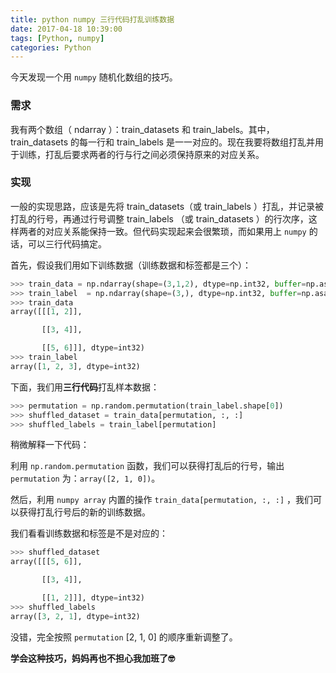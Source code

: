 ```yaml
---
title: python numpy 三行代码打乱训练数据
date: 2017-04-18 10:39:00
tags: [Python, numpy]
categories: Python
---
```


今天发现一个用 `numpy` 随机化数组的技巧。

### 需求

我有两个数组（ ndarray ）：train_datasets 和 train_labels。其中，train_datasets 的每一行和 train_labels 是一一对应的。现在我要将数组打乱并用于训练，打乱后要求两者的行与行之间必须保持原来的对应关系。

<!--more-->

### 实现

一般的实现思路，应该是先将 train_datasets（或 train_labels ）打乱，并记录被打乱的行号，再通过行号调整 train_labels （或 train_datasets ）的行次序，这样两者的对应关系能保持一致。但代码实现起来会很繁琐，而如果用上 `numpy` 的话，可以三行代码搞定。

首先，假设我们用如下训练数据（训练数据和标签都是三个）：

```python
>>> train_data = np.ndarray(shape=(3,1,2), dtype=np.int32, buffer=np.asarray((1,2,3,4,5,6), dtype=np.int32))
>>> train_label  = np.ndarray(shape=(3,), dtype=np.int32, buffer=np.asarray((1,2,3), dtype=np.int32))
>>> train_data
array([[[1, 2]],

       [[3, 4]],

       [[5, 6]]], dtype=int32)
>>> train_label
array([1, 2, 3], dtype=int32)
```

下面，我们用**三行代码**打乱样本数据：

```python
>>> permutation = np.random.permutation(train_label.shape[0])
>>> shuffled_dataset = train_data[permutation, :, :]
>>> shuffled_labels = train_label[permutation]
```

稍微解释一下代码：

利用 `np.random.permutation` 函数，我们可以获得打乱后的行号，输出`permutation` 为：`array([2, 1, 0])`。

然后，利用 `numpy array` 内置的操作 `train_data[permutation, :, :]` ，我们可以获得打乱行号后的新的训练数据。

我们看看训练数据和标签是不是对应的：

```python
>>> shuffled_dataset
array([[[5, 6]],

       [[3, 4]],

       [[1, 2]]], dtype=int32)
>>> shuffled_labels
array([3, 2, 1], dtype=int32)
```

没错，完全按照 `permutation` [2, 1, 0] 的顺序重新调整了。

**学会这种技巧，妈妈再也不担心我加班了🤓**